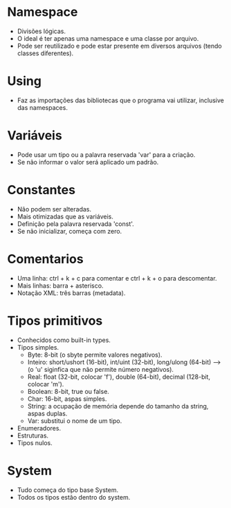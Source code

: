 # Namespace
  - Divisões lógicas.
  - O ideal é ter apenas uma namespace e uma classe por arquivo.
  - Pode ser reutilizado e pode estar presente em diversos arquivos (tendo classes diferentes).

# Using
  - Faz as importações das bibliotecas que o programa vai utilizar, inclusive das namespaces.

# Variáveis
  - Pode usar um tipo ou a palavra reservada 'var' para a criação.
  - Se não informar o valor será aplicado um padrão.

# Constantes
  - Não podem ser alteradas.
  - Mais otimizadas que as variáveis.
  - Definição pela palavra reservada 'const'.
  - Se não inicializar, começa com zero.

# Comentarios
  - Uma linha: ctrl + k + c para comentar e ctrl + k + o para descomentar.
  - Mais linhas: barra + asterisco.
  - Notação XML: três barras (metadata).

# Tipos primitivos
  - Conhecidos como built-in types.
  - Tipos simples.
    * Byte: 8-bit (o sbyte permite valores negativos).
    * Inteiro: short/ushort (16-bit), int/uint (32-bit), long/ulong (64-bit) --> (o 'u' siginfica que não permite número negativos).
    * Real: float (32-bit, colocar 'f'), double (64-bit), decimal (128-bit, colocar 'm').
    * Boolean: 8-bit, true ou false.
    * Char: 16-bit, aspas simples.
    * String: a ocupação de memória depende do tamanho da string, aspas duplas.
    * Var: substitui o nome de um tipo.
  - Enumeradores.
  - Estruturas.
  - Tipos nulos.

# System
  - Tudo começa do tipo base System.
  - Todos os tipos estão dentro do system.

